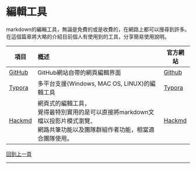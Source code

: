 # 編輯工具

markdown的編輯工具，無論是免費的或是收費的，在網路上都可以搜尋到許多。
在這個篇章將大略的介紹目前個人有使用到的工具，分享簡易使用說明。



| 項目                       | 概述                                                         | 官方網站                      |
| -------------------------- | :----------------------------------------------------------- | ----------------------------- |
| [GitHub](editor_github.md) | GitHub網站自帶的網頁編輯界面                                 | [Github](https://github.com/) |
| [Typora](editor_typora.md) | 多平台支援(Windows, MAC OS, LINUX)的編輯工具                 | [Typora](https://typora.io/)  |
| [Hackmd](editor_hackmd.md) | 網頁式的編輯工具，<br />覺得最特別實用的是可以直接將markdown文檔以投影片模式瀏覽、<br />網路共筆功能以及團隊群組作者功能，相當適合團隊使用。 | [Hackmd](https://hackmd.io/)  |



[回到上一頁](markdown.md)

---

